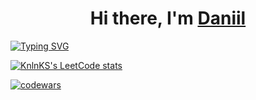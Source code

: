 <h1 align="center">Hi there, I'm <a href="https://daniilshat.ru/" target="_blank">Daniil</a> </h1>

[![Typing SVG](https://readme-typing-svg.herokuapp.com?color=%2336BCF7&lines=Computer+science+student)](https://git.io/typing-svg)

[![KnlnKS's LeetCode stats](https://leetcode-stats-six.vercel.app/api?username=PodyXIX&theme=dark)](https://github.com/PodySIN/leetcode-stats)

[![codewars](https://www.codewars.com/users/PodyXIX/badges/large)](https://www.codewars.com/users/daniilshat)  

